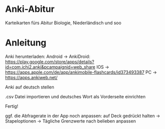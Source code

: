 # Anki-Abitur
Karteikarten fürs Abitur Biologie, Niederländisch und soo


# Anleitung
Anki herunterladen: 
Android -> AnkiDroid: https://play.google.com/store/apps/details?id=com.ichi2.anki&pcampaignid=web_share
IOS -> https://apps.apple.com/de/app/ankimobile-flashcards/id373493387
PC -> https://apps.ankiweb.net/

Anki auf deutsch stellen

.csv Datei importieren und deutsches Wort als Vorderseite einrichten

Fertig!

ggf. die Abfragerate in der App noch anpassen:
auf Deck gedrückt halten  -> Stapeloptionen -> Tägliche Grenzwerte nach belieben anpassen
